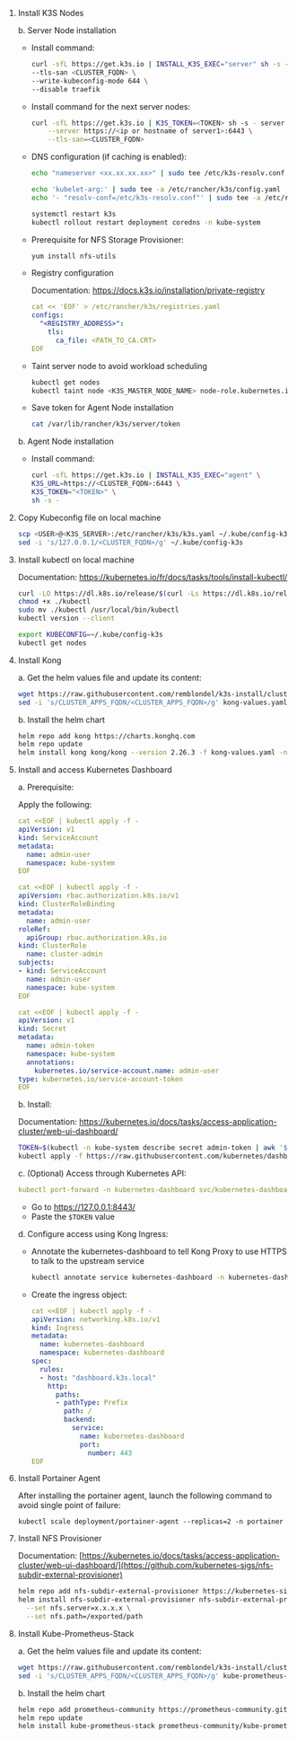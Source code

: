 1. Install K3S Nodes


    b. Server Node installation

      - Install command:
          ```bash
          curl -sfL https://get.k3s.io | INSTALL_K3S_EXEC="server" sh -s - \
          --tls-san <CLUSTER_FQDN> \
          --write-kubeconfig-mode 644 \
          --disable traefik
          ```
      - Install command for the next server nodes:
          ```bash
          curl -sfL https://get.k3s.io | K3S_TOKEN=<TOKEN> sh -s - server \
              --server https://<ip or hostname of server1>:6443 \
              --tls-san=<CLUSTER_FQDN>
          ```

      - DNS configuration (if caching is enabled):
         ```bash
         echo "nameserver <xx.xx.xx.xx>" | sudo tee /etc/k3s-resolv.conf

         echo 'kubelet-arg:' | sudo tee -a /etc/rancher/k3s/config.yaml
         echo '- "resolv-conf=/etc/k3s-resolv.conf"' | sudo tee -a /etc/rancher/k3s/config.yaml

         systemctl restart k3s
         kubectl rollout restart deployment coredns -n kube-system
         ```

      - Prerequisite for NFS Storage Provisioner:
        ```bash
        yum install nfs-utils
        ```
         

    - Registry configuration

        Documentation: https://docs.k3s.io/installation/private-registry
        ```yaml
        cat << 'EOF' > /etc/rancher/k3s/registries.yaml
        configs:
          "<REGISTRY_ADDRESS>":
            tls:
              ca_file: <PATH_TO_CA.CRT>
        EOF
        ```
    - Taint server node to avoid workload scheduling
        ```bash
        kubectl get nodes
        kubectl taint node <K3S_MASTER_NODE_NAME> node-role.kubernetes.io/master=effect:NoSchedule
        ```

    - Save token for Agent Node installation   
        ```bash
        cat /var/lib/rancher/k3s/server/token
        ```

    b. Agent Node installation

    - Install command:
        ```bash
        curl -sfL https://get.k3s.io | INSTALL_K3S_EXEC="agent" \
        K3S_URL=https://<CLUSTER_FQDN>:6443 \
        K3S_TOKEN="<TOKEN>" \
        sh -s -
        ```
   

1. Copy Kubeconfig file on local machine

      ```bash
      scp <USER>@<K3S_SERVER>:/etc/rancher/k3s/k3s.yaml ~/.kube/config-k3s
      sed -i 's/127.0.0.1/<CLUSTER_FQDN>/g' ~/.kube/config-k3s
      ```

2. Install kubectl on local machine

    Documentation: https://kubernetes.io/fr/docs/tasks/tools/install-kubectl/

    ```bash
    curl -LO https://dl.k8s.io/release/$(curl -Ls https://dl.k8s.io/release/stable.txt)/bin/linux/amd64/kubectl
    chmod +x ./kubectl
    sudo mv ./kubectl /usr/local/bin/kubectl
    kubectl version --client
    ```

    ```bash
    export KUBECONFIG=~/.kube/config-k3s
    kubectl get nodes
    ```

3. Install Kong

   a. Get the helm values file and update its content:
   ```bash
   wget https://raw.githubusercontent.com/remblondel/k3s-install/cluster-install/kong-values.yaml
   sed -i 's/CLUSTER_APPS_FQDN/<CLUSTER_APPS_FQDN>/g' kong-values.yaml
   ```

   b. Install the helm chart
   ```bash
   helm repo add kong https://charts.konghq.com
   helm repo update
   helm install kong kong/kong --version 2.26.3 -f kong-values.yaml -n kong --create-namespace
   ```

5. Install and access Kubernetes Dashboard

    a. Prerequisite:
   
      Apply the following:

      ```yaml
      cat <<EOF | kubectl apply -f -
      apiVersion: v1
      kind: ServiceAccount
      metadata:
        name: admin-user
        namespace: kube-system
      EOF
      ```
      ```yaml
      cat <<EOF | kubectl apply -f -
      apiVersion: rbac.authorization.k8s.io/v1
      kind: ClusterRoleBinding
      metadata:
        name: admin-user
      roleRef:
        apiGroup: rbac.authorization.k8s.io
      kind: ClusterRole
        name: cluster-admin
      subjects:
      - kind: ServiceAccount
        name: admin-user
        namespace: kube-system
      EOF
      ```
      ```yaml
      cat <<EOF | kubectl apply -f -
      apiVersion: v1
      kind: Secret
      metadata:
        name: admin-token
        namespace: kube-system
        annotations:
          kubernetes.io/service-account.name: admin-user
      type: kubernetes.io/service-account-token
      EOF
      ```

    b. Install:

     Documentation: https://kubernetes.io/docs/tasks/access-application-cluster/web-ui-dashboard/
  
      ```bash
      TOKEN=$(kubectl -n kube-system describe secret admin-token | awk '$1=="token:"{print $2}') # Used later
      kubectl apply -f https://raw.githubusercontent.com/kubernetes/dashboard/v2.7.0/aio/deploy/recommended.yaml
      ```

    c. (Optional) Access through Kubernetes API:

      ```yaml
      kubectl port-forward -n kubernetes-dashboard svc/kubernetes-dashboard 8443:443
      ```

     - Go to https://127.0.0.1:8443/
     - Paste the `$TOKEN` value
  
     d. Configure access using Kong Ingress:
   
	- Annotate the kubernetes-dashboard to tell Kong Proxy to use HTTPS to talk to the upstream service
        ```bash
        kubectl annotate service kubernetes-dashboard -n kubernetes-dashboard konghq.com/protocol=https
        ```
 	- Create the ingress object:

        ```yaml
        cat <<EOF | kubectl apply -f -
        apiVersion: networking.k8s.io/v1
        kind: Ingress
        metadata:
          name: kubernetes-dashboard
          namespace: kubernetes-dashboard
        spec:
          rules:
          - host: "dashboard.k3s.local"
            http:
              paths:
              - pathType: Prefix
                path: /
                backend:
                  service:
                    name: kubernetes-dashboard
                    port:
                      number: 443
        EOF
        ```
6. Install Portainer Agent

   After installing the portainer agent, launch the following command to avoid single point of failure:
   ```
   kubectl scale deployment/portainer-agent --replicas=2 -n portainer
   ```

7. Install NFS Provisioner

   Documentation: [https://kubernetes.io/docs/tasks/access-application-cluster/web-ui-dashboard/](https://github.com/kubernetes-sigs/nfs-subdir-external-provisioner)

   ```bash
   helm repo add nfs-subdir-external-provisioner https://kubernetes-sigs.github.io/nfs-subdir-external-provisioner
   helm install nfs-subdir-external-provisioner nfs-subdir-external-provisioner/nfs-subdir-external-provisioner \
     --set nfs.server=x.x.x.x \
     --set nfs.path=/exported/path

9. Install Kube-Prometheus-Stack

   a. Get the helm values file and update its content:
   ```bash
   wget https://raw.githubusercontent.com/remblondel/k3s-install/cluster-install/kube-prometheus-stack-values.yaml
   sed -i 's/CLUSTER_APPS_FQDN/<CLUSTER_APPS_FQDN>/g' kube-prometheus-stack-values.yaml
   ```

   b. Install the helm chart
   ```bash
   helm repo add prometheus-community https://prometheus-community.github.io/helm-charts
   helm repo update
   helm install kube-prometheus-stack prometheus-community/kube-prometheus-stack -n tooling-system --create-namespace --version 51.9.4 -f kube-prometheus-stack-values.yaml
   ```
